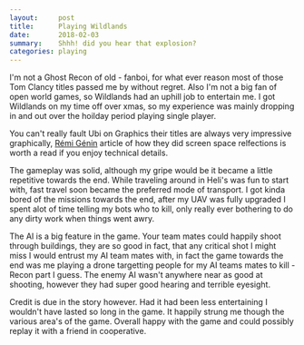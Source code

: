 ```yaml
---
layout:     post
title:      Playing Wildlands
date:       2018-02-03
summary:    Shhh! did you hear that explosion?
categories: playing
---
```



I'm not a Ghost Recon of old - fanboi, for what ever reason most of those Tom Clancy titles passed me by without regret. Also I'm not a big fan of open world games, so Wildlands had an uphill job to entertain me. I got Wildlands on my time off over xmas, so my experience was mainly dropping in and out over the hoilday period playing single player.

You can't really fault Ubi on Graphics their titles are always very impressive graphically, [Rémi Génin](http://remi-genin.fr/blog/screen-space-plane-indexed-reflection-in-ghost-recon-wildlands/) article of how they did screen space relfections is worth a read if you enjoy technical details.

The gameplay was solid, although my gripe would be it became a little repetitive towards the end. While traveling around in Heli's was fun to start with, fast travel soon became the preferred mode of transport. I got kinda bored of the missions towards the end, after my UAV was fully upgraded I spent alot of time telling my bots who to kill, only really ever bothering to do any dirty work when things went awry.

The AI is a big feature in the game. Your team mates could happily shoot through buildings, they are so good in fact, that any critical shot I might miss I would entrust my AI team mates with, in fact the game towards the end was me playing a drone targetting people for my AI teams mates to kill - Recon part I guess. The enemy AI wasn't anywhere near as good at shooting, however they had super good hearing and terrible eyesight.  

Credit is due in the story however. Had it had been less entertaining I wouldn't have lasted so long in the game. It happily strung me though the various area's of the game. Overall happy with the game and could possibly replay it with a friend in cooperative.
